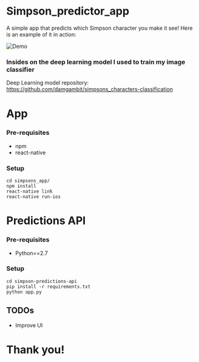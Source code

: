 # Simpson_predictor_app
A simple app that predicts which Simpson character you make it see!
Here is an example of it in action:

![Demo](https://i.imgur.com/SqEPNen.gif)



### Insides on the deep learning model I used to train my image classifier
Deep Learning model repository: https://github.com/damgambit/simpsons_characters-classification

# App 

### Pre-requisites
- npm
- react-native

### Setup
```
cd simpsons_app/
npm install 
react-native link
react-native run-ios
```


# Predictions API

### Pre-requisites
- Python==2.7

### Setup
```
cd simpson-predictions-api
pip install -r requirements.txt
python app.py
```


## TODOs
- Improve UI


# Thank you!




